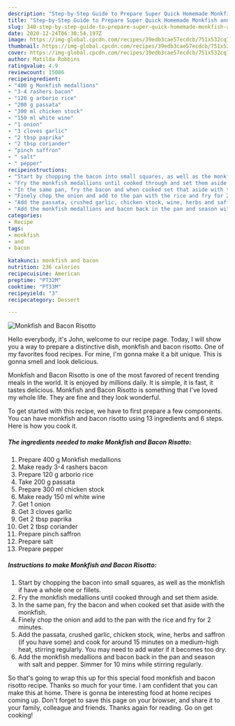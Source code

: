 ```yaml
---
description: "Step-by-Step Guide to Prepare Super Quick Homemade Monkfish and Bacon Risotto"
title: "Step-by-Step Guide to Prepare Super Quick Homemade Monkfish and Bacon Risotto"
slug: 340-step-by-step-guide-to-prepare-super-quick-homemade-monkfish-and-bacon-risotto
date: 2020-12-24T06:30:54.197Z
image: https://img-global.cpcdn.com/recipes/39edb3cae57ecdcb/751x532cq70/monkfish-and-bacon-risotto-recipe-main-photo.jpg
thumbnail: https://img-global.cpcdn.com/recipes/39edb3cae57ecdcb/751x532cq70/monkfish-and-bacon-risotto-recipe-main-photo.jpg
cover: https://img-global.cpcdn.com/recipes/39edb3cae57ecdcb/751x532cq70/monkfish-and-bacon-risotto-recipe-main-photo.jpg
author: Matilda Robbins
ratingvalue: 4.9
reviewcount: 15086
recipeingredient:
- "400 g Monkfish medallions"
- "3-4 rashers bacon"
- "120 g arborio rice"
- "200 g passata"
- "300 ml chicken stock"
- "150 ml white wine"
- "1 onion"
- "3 cloves garlic"
- "2 tbsp paprika"
- "2 tbsp coriander"
- "pinch saffron"
- " salt"
- " pepper"
recipeinstructions:
- "Start by chopping the bacon into small squares, as well as the monkfish if have a whole one or fillets."
- "Fry the monkfish medallions until cooked through and set them aside."
- "In the same pan, fry the bacon and when cooked set that aside with the monkfish."
- "Finely chop the onion and add to the pan with the rice and fry for 2 minutes."
- "Add the passata, crushed garlic, chicken stock, wine, herbs and saffron (if you have some) and cook for around 15 minutes on a medium-high heat, stirring regularly. You may need to add water if it becomes too dry."
- "Add the monkfish medallions and bacon back in the pan and season with salt and pepper. Simmer for 10 mins while stirring regularly."
categories:
- Recipe
tags:
- monkfish
- and
- bacon

katakunci: monkfish and bacon 
nutrition: 236 calories
recipecuisine: American
preptime: "PT32M"
cooktime: "PT33M"
recipeyield: "3"
recipecategory: Dessert

---
```



![Monkfish and Bacon Risotto](https://img-global.cpcdn.com/recipes/39edb3cae57ecdcb/751x532cq70/monkfish-and-bacon-risotto-recipe-main-photo.jpg)

Hello everybody, it's John, welcome to our recipe page. Today, I will show you a way to prepare a distinctive dish, monkfish and bacon risotto. One of my favorites food recipes. For mine, I'm gonna make it a bit unique. This is gonna smell and look delicious.

Monkfish and Bacon Risotto is one of the most favored of recent trending meals in the world. It is enjoyed by millions daily. It is simple, it is fast, it tastes delicious. Monkfish and Bacon Risotto is something that I've loved my whole life. They are fine and they look wonderful.




To get started with this recipe, we have to first prepare a few components. You can have monkfish and bacon risotto using 13 ingredients and 6 steps. Here is how you cook it.

<!--inarticleads1-->

##### The ingredients needed to make Monkfish and Bacon Risotto:

1. Prepare 400 g Monkfish medallions
1. Make ready 3-4 rashers bacon
1. Prepare 120 g arborio rice
1. Take 200 g passata
1. Prepare 300 ml chicken stock
1. Make ready 150 ml white wine
1. Get 1 onion
1. Get 3 cloves garlic
1. Get 2 tbsp paprika
1. Get 2 tbsp coriander
1. Prepare pinch saffron
1. Prepare  salt
1. Prepare  pepper




<!--inarticleads2-->

##### Instructions to make Monkfish and Bacon Risotto:

1. Start by chopping the bacon into small squares, as well as the monkfish if have a whole one or fillets.
1. Fry the monkfish medallions until cooked through and set them aside.
1. In the same pan, fry the bacon and when cooked set that aside with the monkfish.
1. Finely chop the onion and add to the pan with the rice and fry for 2 minutes.
1. Add the passata, crushed garlic, chicken stock, wine, herbs and saffron (if you have some) and cook for around 15 minutes on a medium-high heat, stirring regularly. You may need to add water if it becomes too dry.
1. Add the monkfish medallions and bacon back in the pan and season with salt and pepper. Simmer for 10 mins while stirring regularly.




So that's going to wrap this up for this special food monkfish and bacon risotto recipe. Thanks so much for your time. I am confident that you can make this at home. There is gonna be interesting food at home recipes coming up. Don't forget to save this page on your browser, and share it to your family, colleague and friends. Thanks again for reading. Go on get cooking!
